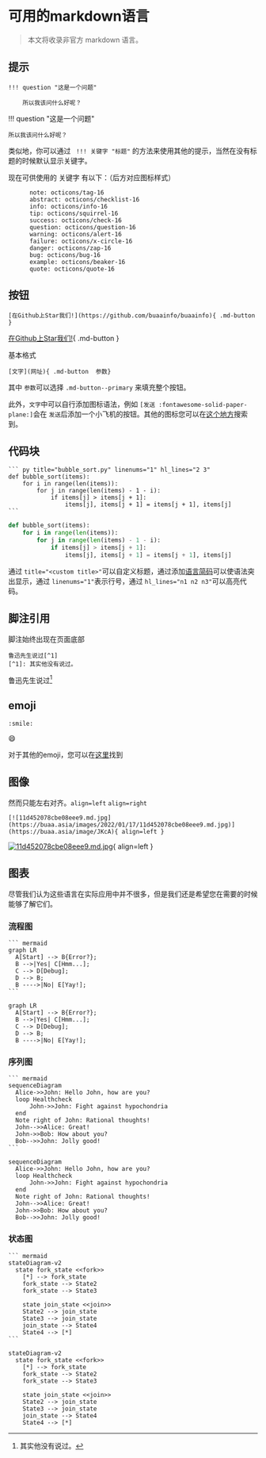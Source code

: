 # 可用的markdown语言

> 本文将收录非官方 markdown 语言。

## 提示

```
!!! question "这是一个问题"

    所以我该问什么好呢？
```

!!! question "这是一个问题"

    所以我该问什么好呢？

类似地，你可以通过 ` !!! 关键字 "标题"` 的方法来使用其他的提示，当然在没有标题的时候默认显示关键字。

现在可供使用的 关键字 有以下：（后方对应图标样式）

```
      note: octicons/tag-16
      abstract: octicons/checklist-16
      info: octicons/info-16
      tip: octicons/squirrel-16
      success: octicons/check-16
      question: octicons/question-16
      warning: octicons/alert-16
      failure: octicons/x-circle-16
      danger: octicons/zap-16
      bug: octicons/bug-16
      example: octicons/beaker-16
      quote: octicons/quote-16
```

## 按钮

```
[在Github上Star我们!](https://github.com/buaainfo/buaainfo){ .md-button }
```

[在Github上Star我们!](https://github.com/buaainfo/buaainfo){ .md-button }

基本格式

```
[文字](网址){ .md-button  参数}
```

其中 `参数`可以选择 `.md-button--primary` 来填充整个按钮。

此外，`文字`中可以自行添加图标语法，例如 `[发送 :fontawesome-solid-paper-plane:]`会在 `发送`后添加一个小飞机的按钮。其他的图标您可以在[这个地方](https://squidfunk.github.io/mkdocs-material/reference/icons-emojis/)搜索到。

## 代码块

````
``` py title="bubble_sort.py" linenums="1" hl_lines="2 3"
def bubble_sort(items):
    for i in range(len(items)):
        for j in range(len(items) - 1 - i):
            if items[j] > items[j + 1]:
                items[j], items[j + 1] = items[j + 1], items[j]
```
````

``` py title="bubble_sort.py" linenums="1" hl_lines="2 3"
def bubble_sort(items):
    for i in range(len(items)):
        for j in range(len(items) - 1 - i):
            if items[j] > items[j + 1]:
                items[j], items[j + 1] = items[j + 1], items[j]
```

通过 `title="<custom title>"`可以自定义标题，通过添加[语言简码](https://pygments.org/docs/lexers/)可以使语法突出显示，通过 `linenums="1"`表示行号，通过 `hl_lines="n1 n2 n3"`可以高亮代码。

## 脚注引用

脚注始终出现在页面底部

```
鲁迅先生说过[^1]
[^1]: 其实他没有说过。
```

鲁迅先生说过[^1]

[^1]: 其实他没有说过。
    
## emoji

`:smile:`

😄

对于其他的emoji，您可以在[这里](https://squidfunk.github.io/mkdocs-material/reference/icons-emojis/)找到

## 图像

然而只能左右对齐。`align=left` `align=right`

```title="左对齐"
[![11d452078cbe08eee9.md.jpg](https://buaa.asia/images/2022/01/17/11d452078cbe08eee9.md.jpg)](https://buaa.asia/image/JKcA){ align=left }
```

[![11d452078cbe08eee9.md.jpg](https://buaa.asia/images/2022/01/17/11d452078cbe08eee9.md.jpg)](https://buaa.asia/image/JKcA){ align=left }

## 图表

尽管我们认为这些语言在实际应用中并不很多，但是我们还是希望您在需要的时候能够了解它们。

### 流程图

````
``` mermaid
graph LR
  A[Start] --> B{Error?};
  B -->|Yes| C[Hmm...];
  C --> D[Debug];
  D --> B;
  B ---->|No| E[Yay!];
```
````

```mermaid
graph LR
  A[Start] --> B{Error?};
  B -->|Yes| C[Hmm...];
  C --> D[Debug];
  D --> B;
  B ---->|No| E[Yay!];
```

### 序列图

````
``` mermaid
sequenceDiagram
  Alice->>John: Hello John, how are you?
  loop Healthcheck
      John->>John: Fight against hypochondria
  end
  Note right of John: Rational thoughts!
  John-->>Alice: Great!
  John->>Bob: How about you?
  Bob-->>John: Jolly good!
```
````

```mermaid
sequenceDiagram
  Alice->>John: Hello John, how are you?
  loop Healthcheck
      John->>John: Fight against hypochondria
  end
  Note right of John: Rational thoughts!
  John-->>Alice: Great!
  John->>Bob: How about you?
  Bob-->>John: Jolly good!
```

### 状态图

````
``` mermaid
stateDiagram-v2
  state fork_state <<fork>>
    [*] --> fork_state
    fork_state --> State2
    fork_state --> State3

    state join_state <<join>>
    State2 --> join_state
    State3 --> join_state
    join_state --> State4
    State4 --> [*]
```
````

```mermaid
stateDiagram-v2
  state fork_state <<fork>>
    [*] --> fork_state
    fork_state --> State2
    fork_state --> State3

    state join_state <<join>>
    State2 --> join_state
    State3 --> join_state
    join_state --> State4
    State4 --> [*]
```
